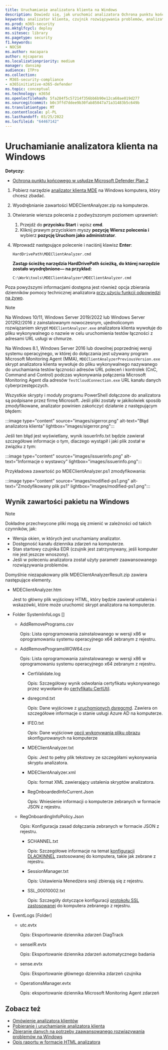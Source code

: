 ```yaml
---
title: Uruchamianie analizatora klienta na Windows
description: Dowiedz się, jak uruchomić analizatora Ochrona punktu końcowego w usłudze Microsoft Defender klienta w Windows.
keywords: analizator klienta, czujnik rozwiązywania problemów, analizator, mdeanalyzer, okna
ms.prod: m365-security
ms.mktglfcycl: deploy
ms.sitesec: library
ms.pagetype: security
f1.keywords:
- NOCSH
ms.author: macapara
author: mjcaparas
ms.localizationpriority: medium
manager: dansimp
audience: ITPro
ms.collection:
- M365-security-compliance
- m365initiative-m365-defender
ms.topic: conceptual
ms.technology: m365d
ms.openlocfilehash: 5fa284f5c57214f356bb6b90e12ca60ae019d277
ms.sourcegitcommit: b0c3ffd7ddee9b30fab85047a71a31483b5c649b
ms.translationtype: MT
ms.contentlocale: pl-PL
ms.lasthandoff: 03/25/2022
ms.locfileid: "64467142"
---
```

# <a name="run-the-client-analyzer-on-windows"></a>Uruchamianie analizatora klienta na Windows

**Dotyczy:**
- [Ochrona punktu końcowego w usłudze Microsoft Defender Plan 2](https://go.microsoft.com/fwlink/p/?linkid=2154037)

1. Pobierz narzędzie [analizator klienta MDE](https://aka.ms/mdatpanalyzer) na Windows komputera, który chcesz zbadać.

2. Wyodrębnianie zawartości MDEClientAnalyzer.zip na komputerze.

3. Otwieranie wiersza polecenia z podwyższonym poziomem uprawnień:
    1. Przejdź do **przycisku Start** i wpisz **cmd**.
    2. Kliknij prawym przyciskiem myszy **pozycję Wiersz polecenia i** wybierz **pozycję Uruchom jako administrator**.

4. Wprowadź następujące polecenie i naciśnij klawisz **Enter**:

   ```dos
   HardDrivePath\MDEClientAnalyzer.cmd
   ```

   **Zastąp ścieżkę narzędzia HardDrivePath ścieżką, do której narzędzie zostało wyodrębnione— na przykład:**

   ```dos
   C:\Work\tools\MDEClientAnalyzer\MDEClientAnalyzer.cmd
   ```

Poza powyższymi informacjami dostępna jest również opcja zbierania dzienników pomocy technicznej analizatora [przy użyciu funkcji odpowiedzi na żywo](troubleshoot-collect-support-log.md).

> [!NOTE]
> Na Windows 10/11, Windows Server 2019/2022 lub Windows Server 2012R2/2016 z zainstalowanym nowoczesnym, ujednoliconym rozwiązaniem skrypt [](configure-server-endpoints.md#new-windows-server-2012-r2-and-2016-functionality-in-the-modern-unified-solution-preview) `MDEClientAnalyzer.exe` analizatora klienta wywołuje do pliku wykonywalnego o nazwie w celu uruchomienia testów łączności z adresami URL usługi w chmurze.
>
> Na Windows 8.1, Windows Server 2016 lub dowolnej poprzedniej wersji systemu operacyjnego, w której do dołączania jest używany program Microsoft Monitoring Agent (MMA), `MDEClientAnalyzerPreviousVersion.exe` skrypt analizatora klienta wywołuje do pliku wykonywalnego nazywanego do uruchamiania testów łączności adresów URL poleceń i kontrolek (CnC, Command and Control) podczas wykonywania połączenia Microsoft Monitoring Agent dla adresów `TestCloudConnection.exe` URL kanału danych cyberprzestępczych.


Wszystkie skrypty i moduły programu PowerShell dołączone do analizatora są podpisane przez firmę Microsoft.
Jeśli pliki zostały w jakikolwiek sposób zmodyfikowane, analizator powinien zakończyć działanie z następującym błędem:

:::image type="content" source="images/sigerror.png" alt-text="Błąd analizatora klienta" lightbox="images/sigerror.png":::


Jeśli ten błąd jest wyświetlany, wynik issuerInfo.txt będzie zawierał szczegółowe informacje o tym, dlaczego wystąpił i jaki plik został w związku z tym:

:::image type="content" source="images/issuerinfo.png" alt-text="Informacje o wystawcy" lightbox="images/issuerinfo.png":::


Przykładowa zawartość po MDEClientAnalyzer.ps1 zmodyfikowania:

:::image type="content" source="images/modified-ps1.png" alt-text="Zmodyfikowany plik ps1" lightbox="images/modified-ps1.png":::



## <a name="result-package-contents-on-windows"></a>Wynik zawartości pakietu na Windows

> [!NOTE]
> Dokładne przechwycone pliki mogą się zmienić w zależności od takich czynników, jak:
>
> - Wersja okien, w których jest uruchamiany analizator.
> - Dostępność kanału dziennika zdarzeń na komputerze.
> - Stan startowy czujnika EDR (czujnik jest zatrzymywany, jeśli komputer nie jest jeszcze wnoszony).
> - Jeśli w poleceniu analizatora został użyty parametr zaawansowanego rozwiązywania problemów.

Domyślnie niezapakowany plik MDEClientAnalyzerResult.zip zawiera następujące elementy.

- MDEClientAnalyzer.htm

  Jest to główny plik wyjściowy HTML, który będzie zawierał ustalenia i wskazówki, które może uruchomić skrypt analizatora na komputerze.

- Folder SystemInfoLogs \[\]
  - AddRemovePrograms.csv

    Opis: Lista oprogramowania zainstalowanego w wersji x86 w oprogramowaniu systemu operacyjnego x64 zebranym z rejestru.

  - AddRemoveProgramsWOW64.csv

    Opis: Lista oprogramowania zainstalowanego w wersji x86 w oprogramowaniu systemu operacyjnego x64 zebranym z rejestru.

    - CertValidate.log

      Opis: Szczegółowy wynik odwołania certyfikatu wykonywanego przez wywołanie do [certyfikatu CertUtil](/windows-server/administration/windows-commands/certutil).

    - dsregcmd.txt

      Opis: Dane wyjściowe z [uruchomionych dsregcmd](/azure/active-directory/devices/troubleshoot-device-dsregcmd). Zawiera on szczegółowe informacje o stanie usługi Azure AD na komputerze.

    - IFEO.txt

      Opis: Dane wyjściowe [opcji wykonywania pliku obrazu](/previous-versions/windows/desktop/xperf/image-file-execution-options) skonfigurowanych na komputerze

    - MDEClientAnalyzer.txt

      Opis: Jest to pełny plik tekstowy ze szczegółami wykonywania skryptu analizatora.

    - MDEClientAnalyzer.xml

      Opis: format XML zawierający ustalenia skryptów analizatora.

    - RegOnboardedInfoCurrent.Json

      Opis: Wniesienie informacji o komputerze zebranych w formacie JSON z rejestru.

  - RegOnboardingInfoPolicy.Json

    Opis: Konfiguracja zasad dołączania zebranych w formacie JSON z rejestru.

    - SCHANNEL.txt

      Opis: Szczegółowe informacje na temat [konfiguracji DLAOKINNEL](/windows-server/security/tls/manage-tls) zastosowanej do komputera, takie jak zebrane z rejestru.

    - SessionManager.txt

      Opis: Ustawienia Menedżera sesji zbierają się z rejestru.

    - SSL_00010002.txt

      Opis: Szczegóły dotyczące konfiguracji [protokołu SSL zastosowanej](/windows-server/security/tls/manage-tls) do komputera zebranego z rejestru.

- EventLogs [Folder]

  - utc.evtx

    Opis: Eksportowanie dziennika zdarzeń DiagTrack

  - senseIR.evtx

    Opis: Eksportowanie dziennika zdarzeń automatycznego badania

  - sense.evtx

    Opis: Eksportowanie głównego dziennika zdarzeń czujnika

  - OperationsManager.evtx

    Opis: eksportowanie dziennika Microsoft Monitoring Agent zdarzeń




## <a name="see-also"></a>Zobacz też

- [Omówienie analizatora klientów](overview-client-analyzer.md)
- [Pobieranie i uruchamianie analizatora klienta](download-client-analyzer.md)
- [Zbieranie danych na potrzeby zaawansowanego rozwiązywania problemów na Windows](data-collection-analyzer.md)
- [Opis raportu w formacie HTML analizatora](analyzer-report.md)
